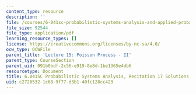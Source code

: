 ```yaml
---
content_type: resource
description: ''
file: /courses/6-041sc-probabilistic-systems-analysis-and-applied-probability-fall-2013/c27265321c689f77d3b140fc128cc423_MIT6_041SCF13_rec17_sol.pdf
file_size: 92544
file_type: application/pdf
learning_resource_types: []
license: https://creativecommons.org/licenses/by-nc-sa/4.0/
ocw_type: OCWFile
parent_title: 'Lecture 15: Poisson Process - II'
parent_type: CourseSection
parent_uid: 091b0bdf-2c56-e919-8e8d-1be1365e4db6
resourcetype: Document
title: 6.041SC Probabilistic Systems Analysis, Recitation 17 Solutions
uid: c2726532-1c68-9f77-d3b1-40fc128cc423
---
```

